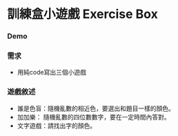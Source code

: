 # 訓練盒小遊戲 Exercise Box


### Demo


### 需求
- 用純code寫出三個小遊戲

### 遊戲敘述
- 誰是色盲：隨機亂數的相近色，要選出和題目一樣的顏色。
- 加加樂： 隨機亂數的四位數數字，要在一定時間內答對。
- 文字遊戲：請找出字的顏色。
